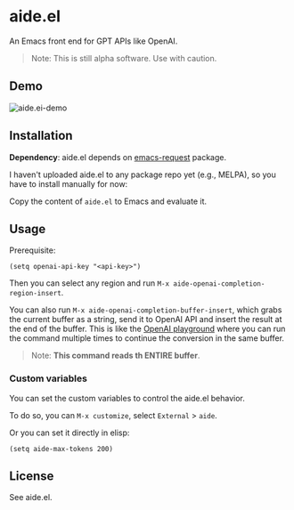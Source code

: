 # aide.el

An Emacs front end for GPT APIs like OpenAI.

  > Note: This is still alpha software. Use with caution.

## Demo

![aide.ei-demo](https://user-images.githubusercontent.com/2715151/147772615-da36b3ab-a32a-4f7f-b185-e62f3972f8b7.gif)

## Installation

__Dependency__: aide.el depends on [emacs-request](https://github.com/tkf/emacs-request) package.

I haven't uploaded aide.el to any package repo yet (e.g., MELPA), so you have to install manually for now: 

Copy the content of `aide.el` to Emacs and evaluate it. 


## Usage

Prerequisite:

``` emacs-lisp
(setq openai-api-key "<api-key>")
```

Then you can select any region and run `M-x aide-openai-completion-region-insert`.

You can also run `M-x aide-openai-completion-buffer-insert`, which grabs the current buffer as a string, send it to OpenAI API and insert the result at the end of the buffer. This is like the [OpenAI playground](https://beta.openai.com/playground) where you can run the command multiple times to continue the conversion in the same buffer.

  > Note: **This command reads th ENTIRE buffer**.

### Custom variables

You can set the custom variables to control the aide.el behavior.

To do so, you can `M-x customize`, select `External` > `aide`.

Or you can set it directly in elisp:

``` emacs-lisp
(setq aide-max-tokens 200)
```

## License

See aide.el.
